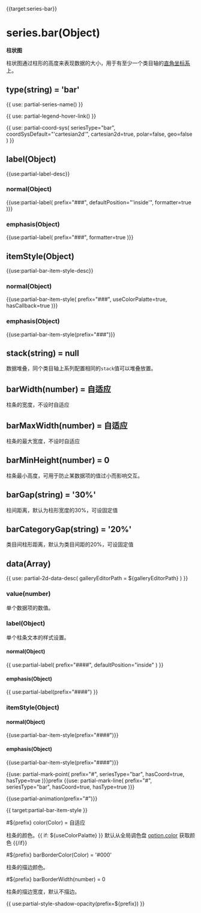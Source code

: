 {{target:series-bar}}

# series.bar(Object)

**柱状图**

柱状图通过柱形的高度来表现数据的大小，用于有至少一个类目轴的[直角坐标系](~grid)上。

## type(string) = 'bar'

{{ use: partial-series-name() }}

{{ use: partial-legend-hover-link() }}

{{ use: partial-coord-sys(
    seriesType="bar",
    coordSysDefault="'cartesian2d'",
    cartesian2d=true,
    polar=false,
    geo=false
) }}

## label(Object)
{{use:partial-label-desc}}
### normal(Object)
{{use:partial-label(
    prefix="###",
    defaultPosition="'inside'",
    formatter=true
)}}
### emphasis(Object)
{{use:partial-label(
    prefix="###",
    formatter=true
)}}

## itemStyle(Object)
{{use:partial-bar-item-style-desc}}
### normal(Object)
{{use:partial-bar-item-style(
    prefix="###",
    useColorPalatte=true,
    hasCallback=true
)}}
### emphasis(Object)
{{use:partial-bar-item-style(prefix="###")}}


## stack(string) = null
数据堆叠，同个类目轴上系列配置相同的`stack`值可以堆叠放置。

## barWidth(number) = 自适应
柱条的宽度，不设时自适应

## barMaxWidth(number) = 自适应
柱条的最大宽度，不设时自适应

## barMinHeight(number) = 0
柱条最小高度，可用于防止某数据项的值过小而影响交互。

## barGap(string) = '30%'
柱间距离，默认为柱形宽度的30%，可设固定值

## barCategoryGap(string) = '20%'
类目间柱形距离，默认为类目间距的20%，可设固定值

## data(Array)

{{ use: partial-2d-data-desc(
    galleryEditorPath = ${galleryEditorPath}
) }}

### value(number)
单个数据项的数值。

### label(Object)
单个柱条文本的样式设置。
#### normal(Object)
{{ use:partial-label(
    prefix="####",
    defaultPosition="inside"
) }}
#### emphasis(Object)
{{ use:partial-label(prefix="####") }}

### itemStyle(Object)
#### normal(Object)
{{use:partial-bar-item-style(prefix="####")}}
#### emphasis(Object)
{{use:partial-bar-item-style(prefix="####")}}

{{use: partial-mark-point(
    prefix="#",
    seriesType="bar",
    hasCoord=true,
    hasType=true
)}}prefix
{{use: partial-mark-line(
    prefix="#",
    seriesType="bar",
    hasCoord=true,
    hasType=true
)}}

{{use:partial-animation(prefix="#")}}




{{ target:partial-bar-item-style }}

#${prefix} color(Color) = 自适应

柱条的颜色。{{ if: ${useColorPalatte} }} 默认从全局调色盘 [option.color](~color) 获取颜色 {{/if}}

#${prefix} barBorderColor(Color) = '#000'

柱条的描边颜色。

#${prefix} barBorderWidth(number) = 0

柱条的描边宽度，默认不描边。

{{ use:partial-style-shadow-opacity(prefix=${prefix}) }}


